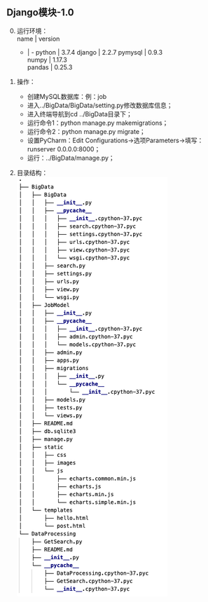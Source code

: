 ## Django模块-1.0

0. 运行环境：  
    name | version
     - | -
    python | 3.7.4
    django | 2.2.7
    pymysql | 0.9.3  
    numpy | 1.17.3  
    pandas | 0.25.3 

1. 操作：  
    + 创建MySQL数据库：例：job
    + 进入../BigData/BigData/setting.py修改数据库信息；
    + 进入终端导航到cd ../BigData目录下；
    + 运行命令1：python manage.py makemigrations；
    + 运行命令2：python manage.py migrate；
    + 设置PyCharm：Edit Configurations->选项Parameters->填写：runserver 0.0.0.0:8000；
    + 运行：../BigData/manage.py；

2. 目录结构：   
    ![avatar](3.png)
